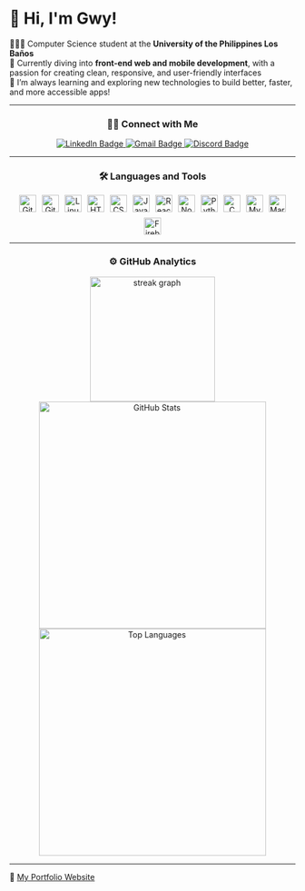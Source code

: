 # 👋 Hi, I'm Gwy!

👩🏻‍💻 Computer Science student at the **University of the Philippines Los Baños**<br/>
🎨 Currently diving into **front-end web and mobile development**, with a passion for creating clean, responsive, and user-friendly interfaces<br/>
🌱 I’m always learning and exploring new technologies to build better, faster, and more accessible apps!

---

<h3 align="center">🤝🏻 Connect with Me</h3>

<div align="center">
  <a href="https://www.linkedin.com/in/mgatolentino/" target="_blank">
    <img src="https://img.shields.io/badge/LinkedIn-0077B5?style=for-the-badge&logo=linkedin&logoColor=white" alt="LinkedIn Badge"/>
  </a>
  <a href="mailto:marygwyneth.tolentino@gmail.com" target="_blank">
    <img src="https://img.shields.io/badge/Gmail-EA4335?style=for-the-badge&logo=gmail&logoColor=white" alt="Gmail Badge"/>
  </a>
  <a href="https://discord.com/users/gwynnnot" target="_blank">
    <img src="https://img.shields.io/badge/Discord-5865F2?style=for-the-badge&logo=discord&logoColor=white" alt="Discord Badge"/>
  </a>
</div>

---

<h3 align="center">🛠 Languages and Tools</h3>  

<div align="center" style="display: flex; justify-content: center; flex-wrap: wrap; gap: 10px;">
  <img title="GitHub" alt="GitHub" width="30px" src="https://cdn.jsdelivr.net/gh/devicons/devicon/icons/github/github-original.svg" />
  <img title="Git" alt="Git" width="30px" src="https://cdn.jsdelivr.net/gh/devicons/devicon/icons/git/git-original.svg" />
  <img title="Linux" alt="Linux" width="30px" src="https://cdn.jsdelivr.net/gh/devicons/devicon/icons/linux/linux-original.svg" />
  <img title="HTML5" alt="HTML" width="30px" src="https://cdn.jsdelivr.net/gh/devicons/devicon/icons/html5/html5-plain.svg" />
  <img title="CSS3" alt="CSS" width="30px" src="https://cdn.jsdelivr.net/gh/devicons/devicon/icons/css3/css3-plain.svg" />
  <img title="JavaScript" alt="JavaScript" width="30px" src="https://cdn.jsdelivr.net/gh/devicons/devicon/icons/javascript/javascript-plain.svg" />
  <img title="React" alt="React" width="30px" src="https://cdn.jsdelivr.net/gh/devicons/devicon/icons/react/react-original.svg" />
  <img title="NodeJS" alt="NodeJS" width="30px" src="https://cdn.jsdelivr.net/gh/devicons/devicon/icons/nodejs/nodejs-original.svg" />
  <img title="Python" alt="Python" width="30px" src="https://cdn.jsdelivr.net/gh/devicons/devicon/icons/python/python-plain.svg" />
  <img title="C" alt="C" width="30px" src="https://cdn.jsdelivr.net/gh/devicons/devicon/icons/c/c-original.svg" />
  <img title="MySQL" alt="MySQL" width="30px" src="https://cdn.jsdelivr.net/gh/devicons/devicon/icons/mysql/mysql-original.svg" />
  <img title="MariaDB" alt="MariaDB" width="30px" src="https://cdn.jsdelivr.net/gh/devicons/devicon/icons/mariadb/mariadb-original.svg" />
  <img title="Firebase" alt="Firebase" width="30px" src="https://cdn.jsdelivr.net/gh/devicons/devicon/icons/firebase/firebase-plain.svg" />
</div>

---

<h3 align="center">⚙️ GitHub Analytics</h3>
<div align="center">
  <img src="https://streak-stats.demolab.com?user=gwynnnot&locale=en&mode=daily&theme=dracula&hide_border=false&border_radius=5&order=3" height="220" alt="streak graph"  />
</div>

<div align="center">
  <img src="https://github-readme-stats-git-masterrstaa-rickstaa.vercel.app/api?username=gwynnnot&theme=dracula&count_private=true&show_icons=true&include_all_commits=true&custom_title=GitHub&nbsp;Stats" alt="GitHub Stats" width="400" />
  <br/>
  <img src="https://github-readme-stats-git-masterrstaa-rickstaa.vercel.app/api/top-langs/?username=gwynnnot&theme=dracula&layout=compact" alt="Top Languages" width="400" />
</div>

---

🔗 [My Portfolio Website](https://gwynnnot.github.io/matolentino8.github.io/)

